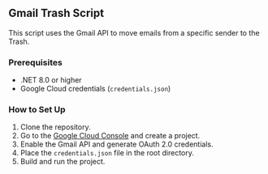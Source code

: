 ## Gmail Trash Script
This script uses the Gmail API to move emails from a specific sender to the Trash.

### Prerequisites
- .NET 8.0 or higher
- Google Cloud credentials (`credentials.json`)

### How to Set Up
1. Clone the repository.
2. Go to the [Google Cloud Console](https://console.cloud.google.com/) and create a project.
3. Enable the Gmail API and generate OAuth 2.0 credentials.
4. Place the `credentials.json` file in the root directory.
5. Build and run the project.
